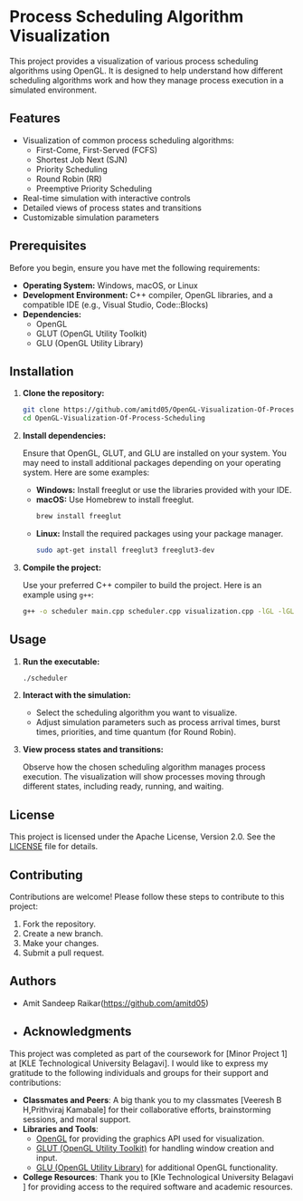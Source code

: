 
# Process Scheduling Algorithm Visualization

This project provides a visualization of various process scheduling algorithms using OpenGL. It is designed to help understand how different scheduling algorithms work and how they manage process execution in a simulated environment.

## Features

- Visualization of common process scheduling algorithms:
  - First-Come, First-Served (FCFS)
  - Shortest Job Next (SJN)
  - Priority Scheduling
  - Round Robin (RR)
  - Preemptive Priority Scheduling
- Real-time simulation with interactive controls
- Detailed views of process states and transitions
- Customizable simulation parameters

## Prerequisites

Before you begin, ensure you have met the following requirements:

- **Operating System:** Windows, macOS, or Linux
- **Development Environment:** C++ compiler, OpenGL libraries, and a compatible IDE (e.g., Visual Studio, Code::Blocks)
- **Dependencies:** 
  - OpenGL
  - GLUT (OpenGL Utility Toolkit)
  - GLU (OpenGL Utility Library)

## Installation

1. **Clone the repository:**

    ```sh
    git clone https://github.com/amitd05/OpenGL-Visualization-Of-Process-Scheduling.git
    cd OpenGL-Visualization-Of-Process-Scheduling
    ```

2. **Install dependencies:**

   Ensure that OpenGL, GLUT, and GLU are installed on your system. You may need to install additional packages depending on your operating system. Here are some examples:

   - **Windows:** Install freeglut or use the libraries provided with your IDE.
   - **macOS:** Use Homebrew to install freeglut.
     ```sh
     brew install freeglut
     ```
   - **Linux:** Install the required packages using your package manager.
     ```sh
     sudo apt-get install freeglut3 freeglut3-dev
     ```

3. **Compile the project:**

   Use your preferred C++ compiler to build the project. Here is an example using `g++`:
   
   ```sh
   g++ -o scheduler main.cpp scheduler.cpp visualization.cpp -lGL -lGLU -lglut
   ```

## Usage

1. **Run the executable:**

    ```sh
    ./scheduler
    ```

2. **Interact with the simulation:**

   - Select the scheduling algorithm you want to visualize.
   - Adjust simulation parameters such as process arrival times, burst times, priorities, and time quantum (for Round Robin).

3. **View process states and transitions:**

   Observe how the chosen scheduling algorithm manages process execution. The visualization will show processes moving through different states, including ready, running, and waiting.

## License

This project is licensed under the Apache License, Version 2.0. See the [LICENSE](LICENSE) file for details.

## Contributing

Contributions are welcome! Please follow these steps to contribute to this project:

1. Fork the repository.
2. Create a new branch.
3. Make your changes.
4. Submit a pull request.

## Authors

- Amit Sandeep Raikar(https://github.com/amitd05)

- ## Acknowledgments

This project was completed as part of the coursework for [Minor Project 1] at [KLE Technological University Belagavi]. I would like to express my gratitude to the following individuals and groups for their support and contributions:
- **Classmates and Peers**: A big thank you to my classmates [Veeresh B H,Prithviraj Kamabale] for their collaborative efforts, brainstorming sessions, and moral support.
- **Libraries and Tools**: 
  - [OpenGL](https://www.opengl.org/) for providing the graphics API used for visualization.
  - [GLUT (OpenGL Utility Toolkit)](https://www.opengl.org/resources/libraries/glut/) for handling window creation and input.
  - [GLU (OpenGL Utility Library)](https://www.opengl.org/resources/libraries/glu/) for additional OpenGL functionality.
- **College Resources**: Thank you to [Kle Technological University Belagavi ] for providing access to the required software and academic resources.







